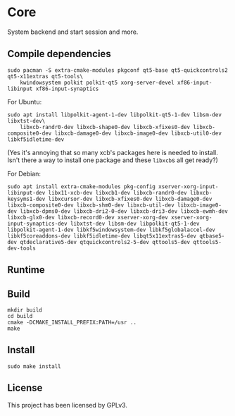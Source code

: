 # Core

System backend and start session and more.

## Compile dependencies

```shell
sudo pacman -S extra-cmake-modules pkgconf qt5-base qt5-quickcontrols2 qt5-x11extras qt5-tools\
    kwindowsystem polkit polkit-qt5 xorg-server-devel xf86-input-libinput xf86-input-synaptics
```

For Ubuntu:
```shell
sudo apt install libpolkit-agent-1-dev libpolkit-qt5-1-dev libsm-dev libxtst-dev\
    libxcb-randr0-dev libxcb-shape0-dev libxcb-xfixes0-dev libxcb-composite0-dev libxcb-damage0-dev libxcb-image0-dev libxcb-util0-dev libkf5idletime-dev
```
(Yes it's annoying that so many xcb's packages here is needed to install. Isn't there a way to install one package and these `libxcb`s all get ready?)

For Debian:
```shell
sudo apt install extra-cmake-modules pkg-config xserver-xorg-input-libinput-dev libx11-xcb-dev libxcb1-dev libxcb-randr0-dev libxcb-keysyms1-dev libxcursor-dev libxcb-xfixes0-dev libxcb-damage0-dev libxcb-composite0-dev libxcb-shm0-dev libxcb-util-dev libxcb-image0-dev libxcb-dpms0-dev libxcb-dri2-0-dev libxcb-dri3-dev libxcb-ewmh-dev libxcb-glx0-dev libxcb-record0-dev xserver-xorg-dev xserver-xorg-input-synaptics-dev libxtst-dev libsm-dev libpolkit-qt5-1-dev libpolkit-agent-1-dev libkf5windowsystem-dev libkf5globalaccel-dev libkf5coreaddons-dev libkf5idletime-dev libqt5x11extras5-dev qtbase5-dev qtdeclarative5-dev qtquickcontrols2-5-dev qttools5-dev qttools5-dev-tools
```

## Runtime

## Build

```shell
mkdir build
cd build
cmake -DCMAKE_INSTALL_PREFIX:PATH=/usr ..
make
```

## Install

```shell
sudo make install
```

## License

This project has been licensed by GPLv3.
